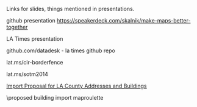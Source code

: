 

Links for slides, things mentioned in presentations. 

github presentation
https://speakerdeck.com/skalnik/make-maps-better-together

LA Times presentation

github.com/datadesk - la times github repo

lat.ms/cir-borderfence 

lat.ms/sotm2014

[Import Proposal for LA County Addresses and Buildings](http://wiki.openstreetmap.org/wiki/Import/Catalogue/Los_Angeles_County_Buildings)

\proposed building import 
maproulette


